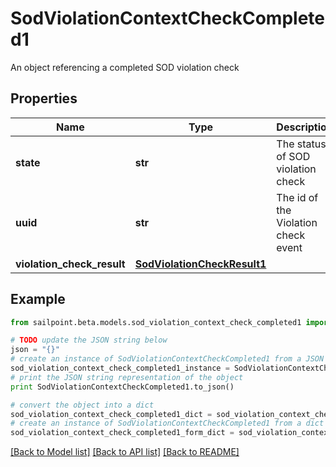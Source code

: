 # SodViolationContextCheckCompleted1

An object referencing a completed SOD violation check

## Properties
Name | Type | Description | Notes
------------ | ------------- | ------------- | -------------
**state** | **str** | The status of SOD violation check | [optional] 
**uuid** | **str** | The id of the Violation check event | [optional] 
**violation_check_result** | [**SodViolationCheckResult1**](SodViolationCheckResult1.md) |  | [optional] 

## Example

```python
from sailpoint.beta.models.sod_violation_context_check_completed1 import SodViolationContextCheckCompleted1

# TODO update the JSON string below
json = "{}"
# create an instance of SodViolationContextCheckCompleted1 from a JSON string
sod_violation_context_check_completed1_instance = SodViolationContextCheckCompleted1.from_json(json)
# print the JSON string representation of the object
print SodViolationContextCheckCompleted1.to_json()

# convert the object into a dict
sod_violation_context_check_completed1_dict = sod_violation_context_check_completed1_instance.to_dict()
# create an instance of SodViolationContextCheckCompleted1 from a dict
sod_violation_context_check_completed1_form_dict = sod_violation_context_check_completed1.from_dict(sod_violation_context_check_completed1_dict)
```
[[Back to Model list]](../README.md#documentation-for-models) [[Back to API list]](../README.md#documentation-for-api-endpoints) [[Back to README]](../README.md)


